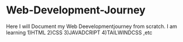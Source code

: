 # Web-Development-Journey
Here I will Document my Web Deevelopmentjourney from scratch.
I am learning
1)HTML
2)CSS
3)JAVADCRIPT
4)TAILWINDCSS ,etc
